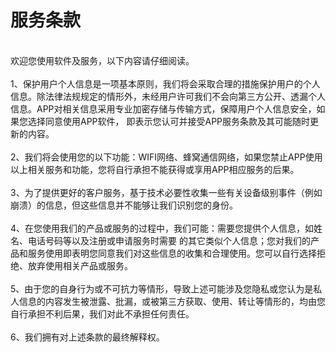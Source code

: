服务条款
====
<br/>
欢迎您使用软件及服务，以下内容请仔细阅读。
<br/>
<br/>
1、保护用户个人信息是一项基本原则，我们将会采取合理的措施保护用户的个人信息。除法律法规规定的情形外，未经用户许可我们不会向第三方公开、透漏个人信息。APP对相关信息采用专业加密存储与传输方式，保障用户个人信息安全，如果您选择同意使用APP软件， 即表示您认可并接受APP服务条款及其可能随时更新的内容。
<br/>
<br/>
2、我们将会使用您的以下功能：WIFI网络、蜂窝通信网络，如果您禁止APP使用以上相关服务和功能，您将自行承担不能获得或享用APP相应服务的后果。
<br/>
<br/>
3、为了提供更好的客户服务，基于技术必要性收集一些有关设备级别事件（例如崩溃）的信息，但这些信息并不能够让我们识别您的身份。
<br/>
<br/>
4、在您使用我们的产品或服务的过程中，我们可能：需要您提供个人信息，如姓名、电话号码等以及注册或申请服务时需要 的其它类似个人信息；您对我们的产品和服务使用即表明您同意我们对这些信息的收集和合理使用。您可以自行选择拒绝、放弃使用相关产品或服务。
<br/>
<br/>
5、由于您的自身行为或不可抗力等情形，导致上述可能涉及您隐私或您认为是私人信息的内容发生被泄露、批漏，或被第三方获取、使用、转让等情形的，均由您自行承担不利后果，我们对此不承担任何责任。
<br/>
<br/>
6、我们拥有对上述条款的最终解释权。
